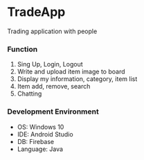 # TradeApp

Trading application with people

<h3>Function</h3>

1. Sing Up, Login, Logout
2. Write and upload item image to board
3. Display my information, category, item list
4. Item add, remove, search
5. Chatting


<h3>Development Environment</h3>

- OS: Windows 10
- IDE: Android Studio
- DB: Firebase
- Language: Java
